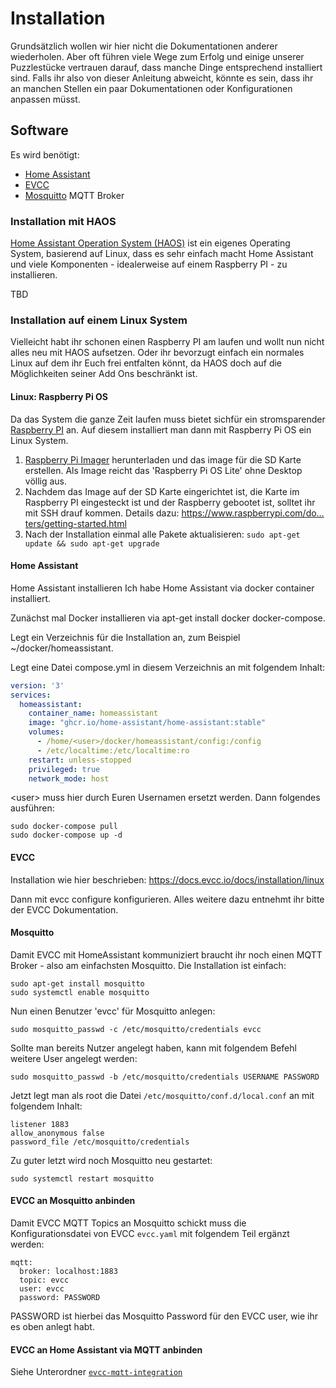 # Installation

Grundsätzlich wollen wir hier nicht die Dokumentationen anderer wiederholen. Aber oft führen viele Wege zum Erfolg und einige unserer Puzzlestücke vertrauen darauf, dass manche Dinge entsprechend installiert sind. Falls ihr also von dieser Anleitung abweicht, könnte es sein, dass ihr an manchen Stellen ein paar Dokumentationen oder Konfigurationen anpassen müsst.

## Software

Es wird benötigt:

- [Home Assistant](https://www.home-assistant.io/)
- [EVCC](https://evcc.io/)
- [Mosquitto](https://mosquitto.org/) MQTT Broker

### Installation mit HAOS

[Home Assistant Operation System (HAOS)](https://developers.home-assistant.io/docs/operating-system/) ist ein eigenes Operating System, basierend auf Linux, dass es sehr einfach macht Home Assistant und viele Komponenten - idealerweise auf einem Raspberry PI - zu installieren.

TBD

### Installation auf einem Linux System

Vielleicht habt ihr schonen einen Raspberry PI am laufen und wollt nun nicht alles neu mit HAOS aufsetzen. Oder ihr bevorzugt einfach ein normales Linux auf dem ihr Euch frei entfalten könnt, da HAOS doch auf die Möglichkeiten seiner Add Ons beschränkt ist.

#### Linux: Raspberry Pi OS

Da das System die ganze Zeit laufen muss bietet sichfür ein stromsparender [Raspberry PI](https://www.raspberrypi.com/products/) an. Auf diesem installiert man dann mit Raspberry Pi OS ein Linux System.

1. [Raspberry Pi Imager](https://www.raspberrypi.com/software/) herunterladen und das image für die SD Karte erstellen. Als Image reicht das 'Raspberry Pi OS Lite' ohne Desktop völlig aus.
2. Nachdem das Image auf der SD Karte eingerichtet ist, die Karte im Raspberry PI eingesteckt ist und der Raspberry gebootet ist, solltet ihr mit SSH drauf kommen. Details dazu: https://www.raspberrypi.com/do…ters/getting-started.html
3. Nach der Installation einmal alle Pakete aktualisieren: `sudo apt-get update && sudo apt-get upgrade`


#### Home Assistant

Home Assistant installieren
Ich habe Home Assistant via docker container installiert.

Zunächst mal Docker installieren via apt-get install docker docker-compose.

Legt ein Verzeichnis für die Installation an, zum Beispiel ~/docker/homeassistant.

Legt eine Datei compose.yml in diesem Verzeichnis an mit folgendem Inhalt:

```yaml
version: '3'
services:
  homeassistant:
    container_name: homeassistant
    image: "ghcr.io/home-assistant/home-assistant:stable"
    volumes:
      - /home/<user>/docker/homeassistant/config:/config
      - /etc/localtime:/etc/localtime:ro
    restart: unless-stopped
    privileged: true
    network_mode: host
```
\<user\> muss hier durch Euren Usernamen ersetzt werden. Dann folgendes ausführen:

```
sudo docker-compose pull
sudo docker-compose up -d
```

#### EVCC

Installation wie hier beschrieben: https://docs.evcc.io/docs/installation/linux

Dann mit evcc configure konfigurieren. Alles weitere dazu entnehmt ihr bitte der EVCC Dokumentation.


#### Mosquitto

Damit EVCC mit HomeAssistant kommuniziert braucht ihr noch einen MQTT Broker - also am einfachsten Mosquitto. Die Installation ist einfach:

```
sudo apt-get install mosquitto
sudo systemctl enable mosquitto
```

Nun einen Benutzer 'evcc' für Mosquitto anlegen:

```
sudo mosquitto_passwd -c /etc/mosquitto/credentials evcc
```

Sollte man bereits Nutzer angelegt haben, kann mit folgendem Befehl weitere User angelegt werden:

```
sudo mosquitto_passwd -b /etc/mosquitto/credentials USERNAME PASSWORD
```

Jetzt legt man als root die Datei `/etc/mosquitto/conf.d/local.conf` an mit folgendem Inhalt:

```
listener 1883
allow_anonymous false
password_file /etc/mosquitto/credentials
```

Zu guter letzt wird noch Mosquitto neu gestartet:
```
sudo systemctl restart mosquitto
```


#### EVCC an Mosquitto anbinden

Damit EVCC MQTT Topics an Mosquitto schickt muss die Konfigurationsdatei von EVCC `evcc.yaml` mit folgendem Teil ergänzt werden:

```
mqtt:
  broker: localhost:1883
  topic: evcc
  user: evcc
  password: PASSWORD
```

PASSWORD ist hierbei das Mosquitto Password für den EVCC user, wie ihr es oben anlegt habt.


#### EVCC an Home Assistant via MQTT anbinden

Siehe Unterordner [`evcc-mqtt-integration`](./evcc-mqtt-integration/)